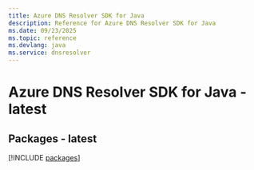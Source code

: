 ```yaml
---
title: Azure DNS Resolver SDK for Java
description: Reference for Azure DNS Resolver SDK for Java
ms.date: 09/23/2025
ms.topic: reference
ms.devlang: java
ms.service: dnsresolver
---
```

# Azure DNS Resolver SDK for Java - latest
## Packages - latest
[!INCLUDE [packages](dns-resolver-index.md)]